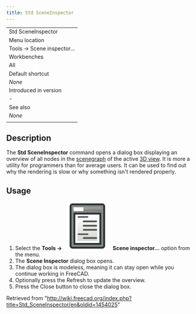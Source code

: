 ```yaml
---
title: Std SceneInspector
---
```


|                            |
| -------------------------- |
| Std SceneInspector         |
| Menu location              |
| Tools → Scene inspector... |
| Workbenches                |
| All                        |
| Default shortcut           |
| _None_                     |
| Introduced in version      |
| -                          |
| See also                   |
| _None_                     |
|                            |

## Description

The **Std SceneInspector** command opens a dialog box displaying an overview of all nodes in the [scenegraph](/Scenegraph "Scenegraph") of the active [3D view](/3D_view "3D view"). It is more a utility for programmers than for average users. It can be used to find out why the rendering is slow or why something isn't rendered properly.

## Usage

1. Select the **Tools → ![](/src/assets/images/Std_SceneInspector.svg) Scene inspector...** option from the menu.
2. The **Scene Inspector** dialog box opens.
3. The dialog box is modeless, meaning it can stay open while you continue working in FreeCAD.
4. Optionally press the Refresh to update the overview.
5. Press the Close button to close the dialog box.

Retrieved from "<http://wiki.freecad.org/index.php?title=Std_SceneInspector/en&oldid=1454025>"
